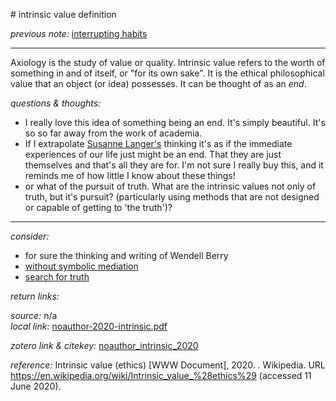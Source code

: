 # intrinsic value definition

_previous note:_  [interrupting habits](x-devonthink-item://0BC8CD7F-FD77-4F48-811B-B6E5B00B2A35)

---

Axiology is the study of value or quality. Intrinsic value refers to the worth of something in and of itself, or "for its own sake".  It is the ethical philosophical value that an object (or idea) possesses. It can be thought of as an _end_.

_questions & thoughts:_

- I really love this idea of something being an end. It's simply beautiful. It's so so far away from the work of academia. 
- If I extrapolate [Susanne Langer's](x-devonthink-item://D81D9C8A-0E09-4C07-B479-4BFFE0B8001F) thinking it's as if the immediate experiences of our life just might be an end. That they are just themselves and that's all they are for. I'm not sure I really buy this, and it reminds me of how little I know about these things!
- or what of the pursuit of truth. What are the intrinsic values not only of truth, but it's pursuit? (particularly using methods that are not designed or capable of getting to 'the truth')?

--- 

_consider:_ 

- for sure the thinking and writing of Wendell Berry  
- [without symbolic mediation](x-devonthink-item://D81D9C8A-0E09-4C07-B479-4BFFE0B8001F)
- [search for truth](x-devonthink-item://9B84DF67-9D1A-4597-ABF6-301159A9F964)


_return links:_

_source:_ n/a     
_local link:_ [noauthor-2020-intrinsic.pdf](hook://file/l5PCwy289?p=c2tlbGxpcy9Eb3dubG9hZHM=&n=noauthor-2020-intrinsic.pdf)  

_zotero link & citekey:_ [noauthor_intrinsic_2020](zotero://select/items/1_SFG2Y6BD) 

_reference:_ Intrinsic value (ethics) [WWW Document], 2020. . Wikipedia. URL <https://en.wikipedia.org/wiki/Intrinsic_value_%28ethics%29> (accessed 11 June 2020).



